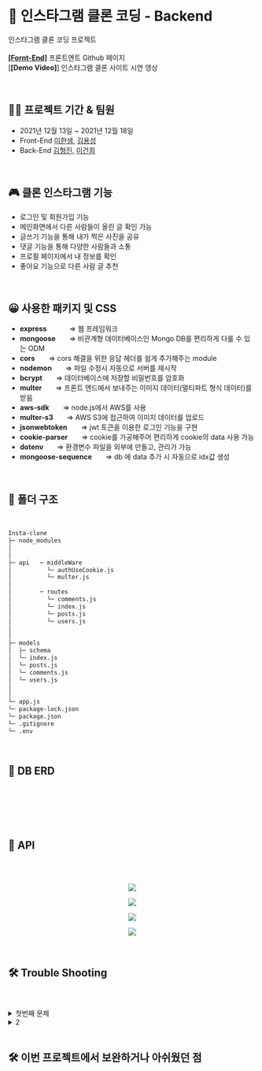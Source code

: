 # 🌠 인스타그램 클론 코딩 - Backend
인스타그램 클론 코딩 프로젝트  
<br/>
[**[Fornt-End]**](https://github.com/undriedspring/5_FE_Insta_CloneCoding) 프론트엔트 Github 페이지
<br/>
[**[Demo Video]**] 인스타그램 클론 사이트 시연 영상

<br/>

👨‍💻 프로젝트 기간 & 팀원
-------------  
- 2021년 12월 13일 ~ 2021년 12월 18일
- Front-End [이한샘](https://github.com/undriedspring), [김용성](https://github.com/YYZA)
- Back-End [김형진](https://github.com/KIMHYEONGJIN5925), [이건희](https://github.com/IsthisLee)  

<br/>

🎮 클론 인스타그램 기능  
-------------  

- 로그인 및 회원가입 기능
- 메인화면에서 다른 사람들이 올린 글 확인 가능
- 글쓰기 기능을 통해 내가 찍은 사진을 공유
- 댓글 기능을 통해 다양한 사람들과 소통
- 프로필 페이지에서 내 정보를 확인
- 좋아요 기능으로 다른 사람 글 추천

<br/>

😀 사용한 패키지 및 CSS  
-----------------
- **express**  　　　=> 웹 프레임워크
- **mongoose**　　=> 비관계형 데이터베이스인 Mongo DB를 편리하게 다룰 수 있는 ODM
- **cors**　　=> cors 해결을 위한 응답 헤더를 쉽게 추가해주는 module
- **nodemon**　　=> 파일 수정시 자동으로 서버를 재시작
- **bcrypt**　　=> 데이터베이스에 저장할 비밀번호를 암호화
- **multer**　　=> 프론트 엔드에서 보내주는 이미지 데이터(멀티파트 형식 데이터)를 받음
- **aws-sdk**　　=> node.js에서 AWS를 사용
- **multer-s3**　　=> AWS S3에 접근하여 이미지 데이터를 업로드
- **jsonwebtoken**　　=> jwt 토큰을 이용한 로그인 기능을 구현
- **cookie-parser**　　=> cookie를 가공해주어 편리하게 cookie의 data 사용 가능
- **dotenv**　　=> 환경변수 파일을 외부에 만들고, 관리가 가능
- **mongoose-sequence**　　=> db 에 data 추가 시 자동으로 idx값 생성


<br/>

📨 폴더 구조  
-----------------  

<br/>

```bash
Insta-clone
├─ node_modules
│  
│  
├─ api   ─ middleWare
│          └─ authUseCookie.js
│          └─ multer.js
│         
│        ─ routes
│          └─ comments.js
│          └─ index.js
│          └─ posts.js
│          └─ users.js
│  
│  
├─ models
│  ├─ schema
│  └─ index.js
│  └─ posts.js
│  └─ comments.js
│  └─ users.js
│ 
│  
└─ app.js
└─ package-lock.json
└─ package.json
└─ .gitignore
└─ .env
```

<br/>

💾 DB ERD
-----------------

<br/>
<br/>

<p align="center"><img src=></p>

<br/>

📱 API
-----------------

<br/>
<br/>

<p align="center"><img src="https://user-images.githubusercontent.com/57748284/146632098-aae5ccd4-b5bd-48bd-ab4c-6d9cf674c492.png"></p>
<p align="center"><img src="https://user-images.githubusercontent.com/57748284/146632124-1acb5461-4eb7-4078-84fe-ff89c9b585c1.png"></p>
<p align="center"><img src="https://user-images.githubusercontent.com/57748284/146632121-4b0d7c8a-8c41-4f14-baba-8ff69310e227.png"></p>
<p align="center"><img src="https://user-images.githubusercontent.com/57748284/146632157-923ca9bb-90b2-44a6-a127-4ac0761cf63b.png"></p>


<br/>

🛠 Trouble Shooting
-----------------  

<br/>
<br/>

<details markdown ="1">
<summary>첫번째 문제</summary>
해결방법 블라블라
</details>
<details markdown ="2">
<summary>2</summary>
</details>

<br/>

🛠 이번 프로젝트에서 보완하거나 아쉬웠던 점 
-----------------  

<br/>
<br/>

<br/>

